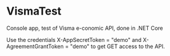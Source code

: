 # VismaTest
Console app, test of Visma e-conomic API, done in .NET Core 

Use the credentials X-AppSecretToken = "demo" and X-AgreementGrantToken = "demo" to get GET access to the API. 
